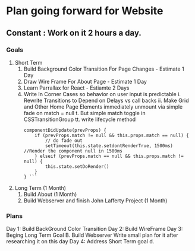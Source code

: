 # Plan going forward for Website
## Constant : Work on it 2 hours a day. 
### Goals
1. Short Term
    1. Build Background Color Transition For Page Changes - Estimate 1 Day
    2. Draw Wire Frame For About Page - Estimate 1 Day
    2. Learn Parrallax for React - Estiamte 2 Days
    3. Write In Corner Cases so behavior on user input is predictable
        i. Rewrite Transitions to Depend on Delays vs call backs
        ii. Make Grid and Other Home Page Elements immediately unmount via simple fade on match = null
            t. But simple match toggle in CSSTransitionGroup
	    tt. write lifecycle method 
		```
		componentDidUpdate(prevProps) {
			if (prevProps.match != null && this.props.match == null) {
				// do fade out
				setTimeout(this.state.setdontRenderTrue, 1500ms) //Render the component null in 1500ms
			} elseif (prevProps.match == null && this.props.match != null) {
				this.state.setDoRender()
			}
		} ```
2. Long Term (1 Month) 
	1. Build About (1 Month)
	2. Build Webserver and finish John Lafferty Project (1 Month)

### Plans
Day 1: Build BackGround Color Transition 
Day 2: Build WireFrame
Day 3: Beging Long Term Goal B. Build Webserver Write small plan for it after researching it on this day
Day 4: Address Short Term goal d. 
